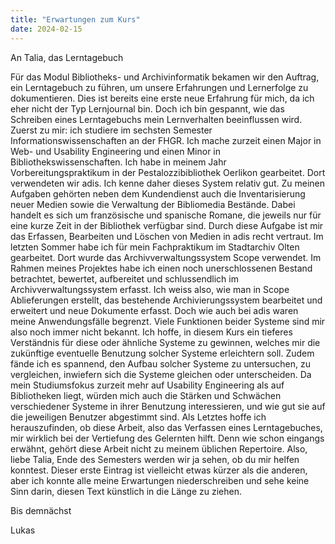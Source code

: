 ```yaml
---
title: "Erwartungen zum Kurs"
date: 2024-02-15
---
```


An Talia, das Lerntagebuch

Für das Modul Bibliotheks- und Archivinformatik bekamen wir den Auftrag, ein Lerntagebuch zu führen, um unsere Erfahrungen und Lernerfolge zu dokumentieren. Dies ist bereits eine erste neue Erfahrung für mich, da ich eher nicht der Typ Lernjournal bin. Doch ich bin gespannt, wie das Schreiben eines Lerntagebuchs mein Lernverhalten beeinflussen wird.
Zuerst zu mir: ich studiere im sechsten Semester Informationswissenschaften an der FHGR. Ich mache zurzeit einen Major in Web- und Usability Engineering und einen Minor in Bibliothekswissenschaften. 
Ich habe in meinem Jahr Vorbereitungspraktikum in der Pestalozzibibliothek Oerlikon gearbeitet. Dort verwendeten wir adis. Ich kenne daher dieses System relativ gut. Zu meinen Aufgaben gehörten neben dem Kundendienst auch die Inventarisierung neuer Medien sowie die Verwaltung der Bibliomedia Bestände. Dabei handelt es sich um französische und spanische Romane, die jeweils nur für eine kurze Zeit in der Bibliothek verfügbar sind. Durch diese Aufgabe ist mir das Erfassen, Bearbeiten und Löschen von Medien in adis recht vertraut.
Im letzten Sommer habe ich für mein Fachpraktikum im Stadtarchiv Olten gearbeitet. Dort wurde das Archivverwaltungssystem Scope verwendet. Im Rahmen meines Projektes habe ich einen noch unerschlossenen Bestand betrachtet, bewertet, aufbereitet und schlussendlich im Archivverwaltungssystem erfasst.  Ich weiss also, wie man in Scope Ablieferungen erstellt, das bestehende Archivierungssystem bearbeitet und erweitert und neue Dokumente erfasst. Doch wie auch bei adis waren meine Anwendungsfälle begrenzt. Viele Funktionen beider Systeme sind mir also noch immer nicht bekannt. Ich hoffe, in diesem Kurs ein tieferes Verständnis für diese oder ähnliche Systeme zu gewinnen, welches mir die zukünftige eventuelle Benutzung solcher Systeme erleichtern soll. Zudem fände ich es spannend, den Aufbau solcher Systeme zu untersuchen, zu vergleichen, inwiefern sich die Systeme gleichen oder unterscheiden. Da mein Studiumsfokus zurzeit mehr auf Usability Engineering als auf Bibliotheken liegt, würden mich auch die Stärken und Schwächen verschiedener Systeme in ihrer Benutzung interessieren, und wie gut sie auf die jeweiligen Benutzer abgestimmt sind.
Als Letztes hoffe ich herauszufinden, ob diese Arbeit, also das Verfassen eines Lerntagebuches, mir wirklich bei der Vertiefung des Gelernten hilft. Denn wie schon eingangs erwähnt, gehört diese Arbeit nicht zu meinem üblichen Repertoire. Also, liebe Talia, Ende des Semesters werden wir ja sehen, ob du mir helfen konntest. Dieser erste Eintrag ist vielleicht etwas kürzer als die anderen, aber ich konnte alle meine Erwartungen niederschreiben und sehe keine Sinn darin, diesen Text künstlich in die Länge zu ziehen.

Bis demnächst

Lukas
